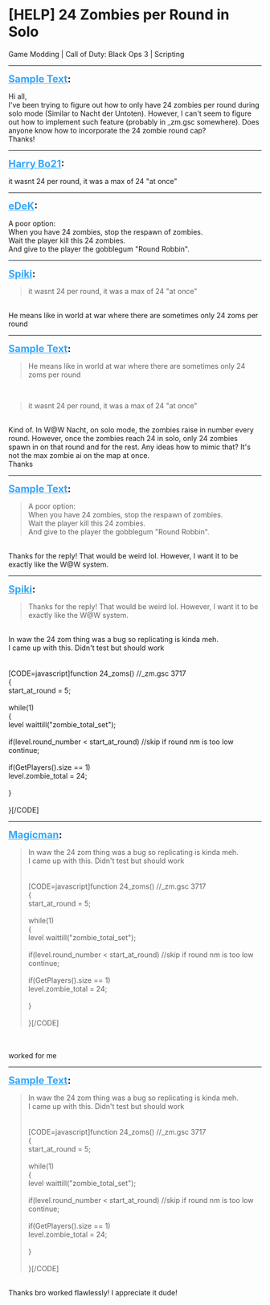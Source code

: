 # [HELP] 24 Zombies per Round in Solo
Game Modding | Call of Duty: Black Ops 3 | Scripting

---
<strong style="font-size: 1.4em;"><span style="text-decoration: underline;text-decoration-color: #34a7f9;"><span style="color:#34a7f9;">Sample Text</span></span>:</strong>

<p>Hi all, <br />I&#39;ve been trying to figure out how to only have 24 zombies per round during solo mode (Similar to Nacht der Untoten). However, I can&#39;t seem to figure out how to implement such feature (probably in _zm.gsc somewhere). Does anyone know how to incorporate the 24 zombie round cap?<br />Thanks!</p>

---
<strong style="font-size: 1.4em;"><span style="text-decoration: underline;text-decoration-color: #34a7f9;"><span style="color:#34a7f9;">Harry Bo21</span></span>:</strong>

<p>it wasnt 24 per round, it was a max of 24 &quot;at once&quot;</p>

---
<strong style="font-size: 1.4em;"><span style="text-decoration: underline;text-decoration-color: #34a7f9;"><span style="color:#34a7f9;">eDeK</span></span>:</strong>

<p>A poor option:<br />When you have 24 zombies, stop the respawn of zombies.<br />Wait the player kill this 24 zombies.<br />And give to the player the gobblegum &quot;Round Robbin&quot;.</p>

---
<strong style="font-size: 1.4em;"><span style="text-decoration: underline;text-decoration-color: #34a7f9;"><span style="color:#34a7f9;">Spiki</span></span>:</strong>

<p><blockquote>it wasnt 24 per round, it was a max of 24 &quot;at once&quot;<br /></blockquote><br />He means like in world at war where there are sometimes only 24 zoms per round</p>

---
<strong style="font-size: 1.4em;"><span style="text-decoration: underline;text-decoration-color: #34a7f9;"><span style="color:#34a7f9;">Sample Text</span></span>:</strong>

<p><blockquote>He means like in world at war where there are sometimes only 24 zoms per round<br /></blockquote><br /><blockquote>it wasnt 24 per round, it was a max of 24 &quot;at once&quot;<br /></blockquote><br />Kind of. In W@W Nacht, on solo mode, the zombies raise in number every round. However, once the zombies reach 24 in solo, only 24 zombies spawn in on that round and for the rest. Any ideas how to mimic that? It&#39;s not the max zombie ai on the map at once.<br />Thanks</p>

---
<strong style="font-size: 1.4em;"><span style="text-decoration: underline;text-decoration-color: #34a7f9;"><span style="color:#34a7f9;">Sample Text</span></span>:</strong>

<p><blockquote>A poor option:<br />When you have 24 zombies, stop the respawn of zombies.<br />Wait the player kill this 24 zombies.<br />And give to the player the gobblegum &quot;Round Robbin&quot;.<br /></blockquote><br />Thanks for the reply! That would be weird lol. However, I want it to be exactly like the W@W system.</p>

---
<strong style="font-size: 1.4em;"><span style="text-decoration: underline;text-decoration-color: #34a7f9;"><span style="color:#34a7f9;">Spiki</span></span>:</strong>

<p><blockquote>Thanks for the reply! That would be weird lol. However, I want it to be exactly like the W@W system.<br /></blockquote><br />In waw the 24 zom thing was a bug so replicating is kinda meh.<br />I came up with this. Didn&#39;t test but should work<br /><br /><br />[CODE=javascript]function 24_zoms() //_zm.gsc 3717<br />{<br />start_at_round = 5;<br /><br />while(1)<br />    {<br />    level waittill(&quot;zombie_total_set&quot;);<br /><br />    if(level.round_number &lt; start_at_round) //skip if round nm is too low<br />        continue;<br /><br />    if(GetPlayers().size == 1)<br />        level.zombie_total = 24;<br /><br />    }<br /><br />}[/CODE]</p>

---
<strong style="font-size: 1.4em;"><span style="text-decoration: underline;text-decoration-color: #34a7f9;"><span style="color:#34a7f9;">Magicman</span></span>:</strong>

<p><blockquote>In waw the 24 zom thing was a bug so replicating is kinda meh.<br />I came up with this. Didn&#39;t test but should work<br /><br /><br />[CODE=javascript]function 24_zoms() //_zm.gsc 3717<br />{<br />start_at_round = 5;<br /><br />while(1)<br />    {<br />    level waittill(&quot;zombie_total_set&quot;);<br /><br />    if(level.round_number &lt; start_at_round) //skip if round nm is too low<br />        continue;<br /><br />    if(GetPlayers().size == 1)<br />        level.zombie_total = 24;<br /><br />    }<br /><br />}[/CODE]<br /></blockquote><br /><br />worked for me</p>

---
<strong style="font-size: 1.4em;"><span style="text-decoration: underline;text-decoration-color: #34a7f9;"><span style="color:#34a7f9;">Sample Text</span></span>:</strong>

<p><blockquote>In waw the 24 zom thing was a bug so replicating is kinda meh.<br />I came up with this. Didn&#39;t test but should work<br /><br /><br />[CODE=javascript]function 24_zoms() //_zm.gsc 3717<br />{<br />start_at_round = 5;<br /><br />while(1)<br />    {<br />    level waittill(&quot;zombie_total_set&quot;);<br /><br />    if(level.round_number &lt; start_at_round) //skip if round nm is too low<br />        continue;<br /><br />    if(GetPlayers().size == 1)<br />        level.zombie_total = 24;<br /><br />    }<br /><br />}[/CODE]<br /></blockquote><br />Thanks bro worked flawlessly! I appreciate it dude!</p>
